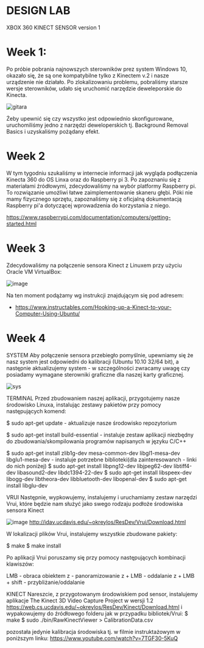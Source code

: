 # DESIGN LAB

XBOX 360 KINECT SENSOR 
version 1

# Week 1:

Po próbie pobrania najnowszych sterowników prez system Windows 10, okazało się, że są one kompatybilne tylko z Kinectem v.2 i nasze urządzenie nie działało.
Po zlokalizowaniu problemu, pobraliśmy starsze wersje sterowników, udało się uruchomić narzędzie deweleporskie do Kinecta.


![gitara](https://user-images.githubusercontent.com/56031092/196038105-5cd8dd3e-1c14-40d2-9b04-cf1c2a7d052f.png)


Żeby upewnić się czy wszystko jest odpowiednio skonfigurowane, uruchomiliśmy jedno z narzędzi deweloperskich tj. Background Removal Basics i uzyskaliśmy pożądany efekt.

# Week 2


W tym tygodniu szukaliśmy w internecie informacji jak wygląda podłączenia Kinecta 360 do OS Linxa oraz do Raspberry pi 3.
Po zapoznaniu się z materiałami źródłowymi, zdecydowaliśmy na wybór platformy Raspberry pi. To rozwiązanie umożliwi łatwe zaimplementowanie skaneru głębi.
Póki nie mamy fizycznego sprzętu, zapoznaliśmy się z oficjalną dokumentacją Raspberry pi'a dotyczącej wprowadzenia do korzystania z niego.     

https://www.raspberrypi.com/documentation/computers/getting-started.html


# Week 3 


Zdecydowaliśmy na połączenie sensora Kinect z Linuxem przy użyciu Oracle VM VirtualBox:


![image](https://user-images.githubusercontent.com/56031092/200191153-a53335f4-f0d5-4e17-8e47-6b111dc9b19a.png)

Na ten moment podążamy wg instrukcji znajdującym się pod adresem:
- https://www.instructables.com/Hooking-up-a-Kinect-to-your-Computer-Using-Ubuntu/

# Week 4

SYSTEM
Aby połączenie sensora przebiegło pomyślnie, upewniamy się że nasz system jest odpowiedni do kalibracji (Ubuntu 10.10 32/64 bit), a następnie aktualizujemy system - w szczególności zwracamy uwagę czy posiadamy wymagane sterowniki graficzne dla naszej karty graficznej.

![sys](https://user-images.githubusercontent.com/56031092/207823155-b6fd1351-47e5-431b-a868-de91d20637d3.png)

TERMINAL
Przed zbudowaniem naszej aplikacji, przygotujemy nasze środowisko Linuxa, instalując zestawy pakietów przy pomocy następujących komend:

$ sudo apt-get update - aktualizuje nasze środowisko repozytorium

$ sudo apt-get install build-essential - instaluje zestaw aplikacji niezbędny do zbudowania/skompilowania programów napisanych w języku C/C++

$ sudo apt-get install zlib1g-dev mesa-common-dev libgl1-mesa-dev libglu1-mesa-dev - instaluje potrzebne biblioteki(dla zainteresowanch - linki do nich poniżej)
$ sudo apt-get install libpng12-dev libjpeg62-dev libtiff4-dev libasound2-dev libdc1394-22-dev
$ sudo apt-get install libspeex-dev libogg-dev libtheora-dev libbluetooth-dev libopenal-dev
$ sudo apt-get install libglu-dev

VRUI
Następnie, wypkowujemy, instalujemy i uruchamiamy zestaw narzędzi Vrui, które będzie nam służyć jako swego rodzaju podłoże środowiska sensora Kinect

![image](https://user-images.githubusercontent.com/56031092/207828837-114238f1-5286-4acf-b549-bb958b348f69.png)
http://idav.ucdavis.edu/~okreylos/ResDev/Vrui/Download.html

W lokalizacji plików Vrui, instalujemy wszystkie zbudowane pakiety:

$ make
$ make install

Po aplikacji Vrui poruszamy się przy pomocy następujących kombinacji klawiszów:

LMB - obraca obiektem
z - panoramizowanie
z + LMB - oddalanie
z + LMB + shift - przybliżanie/oddalanie

KINECT
Nareszcie, z przygotowanym środowiskiem pod sensor, instalujemy aplikacje The Kinect 3D Video Capture Project w wersji 1.2 
https://web.cs.ucdavis.edu/~okreylos/ResDev/Kinect/Download.html
i wypakowujemy do źródłowego folderu jak w przypadku bibliotek/Vrui:
$ make
$ sudo ./bin/RawKinectViewer > CalibrationData.csv

pozostała jedynie kalibracja środowiska tj. w filmie instruktażowym w poniższym linku:
https://www.youtube.com/watch?v=7TGF30-5KuQ














